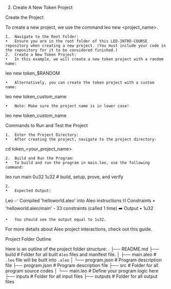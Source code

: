 2. Create A New Token Project

Create the Project

To create a new project, we use the command leo new <project_name>.

	1.	Navigate to the Root Folder:
	•	Ensure you are in the root folder of this LEO-INTRO-COURSE repository when creating a new project. (You must include your code in the repository for it to be considered finished.)
	2.	Create a New Token Project:
	•	In this example, we will create a new token project with a random name:
 leo new token_$RANDOM

	•	Alternatively, you can create the token project with a custom name:
 leo new token_custom_name

	•	Note: Make sure the project name is in lower case!
 leo new token_custom_name

 
 Commands to Run and Test the Project

	1.	Enter the Project Directory:
	•	After creating the project, navigate to the project directory:
 cd token_<your_project_name>

 	2.	Build and Run the Program:
	•	To build and run the program in main.leo, use the following command:
 leo run main 0u32 1u32 # build, setup, prove, and verify

 	2.	
	•	Expected Output:
Leo ✅ Compiled 'helloworld.aleo' into Aleo instructions
⛓  Constraints
 • 'helloworld.aleo/main' - 33 constraints (called 1 time)
➡️  Output
 • 1u32
 
	•	You should see the output equal to 1u32.

For more details about Aleo project interactions, check out this guide.

Project Folder Outline

Here is an outline of the project folder structure:
.
├── README.md
├── build                   # Folder for all built `Aleo` files and manifest file.
│   ├── main.aleo           # `.leo` file will be built into `.aleo`
│   └── program.json        # Program description file
├── program.json            # Program description file
├── src                     # Folder for all program source codes
│   └── main.leo            # Define your program logic here
├── inputs                  # Folder for all input files
├── outputs                 # Folder for all output files
